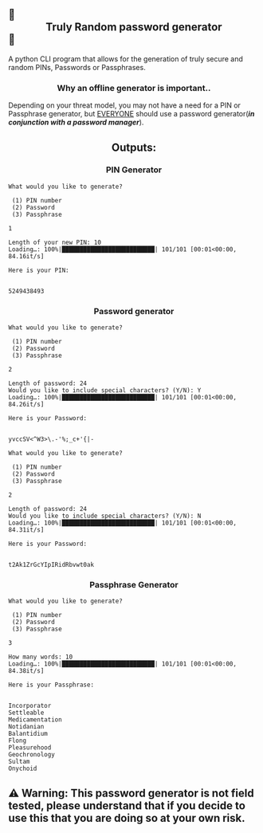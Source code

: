 

## :closed_lock_with_key: <center>Truly Random password generator</center> :closed_lock_with_key:


A python CLI program that allows for the generation of truly secure and random PINs, Passwords or Passphrases.

### <center>Why an offline generator is important..</center>

Depending on your threat model, you may not have a need for a PIN or Passphrase generator, but <ins>EVERYONE</ins> should use a password generator(***in conjunction with a password manager***). 



## <center> Outputs:</center>

### <center> PIN Generator</center>
```
What would you like to generate?

 (1) PIN number
 (2) Password
 (3) Passphrase

1

Length of your new PIN: 10
Loading…: 100%|██████████████████████████| 101/101 [00:01<00:00, 84.16it/s]

Here is your PIN: 


5249438493
```

### <center>Password generator</center>

```
What would you like to generate?

 (1) PIN number
 (2) Password
 (3) Passphrase

2

Length of password: 24
Would you like to include special characters? (Y/N): Y
Loading…: 100%|██████████████████████████| 101/101 [00:01<00:00, 84.26it/s]

Here is your Password: 


yvccSV<^W3>\.-'%;_c+'{|-
```

```
What would you like to generate?

 (1) PIN number
 (2) Password
 (3) Passphrase

2

Length of password: 24
Would you like to include special characters? (Y/N): N
Loading…: 100%|██████████████████████████| 101/101 [00:01<00:00, 84.31it/s]

Here is your Password: 


t2Ak1ZrGcYIpIRidRbvwt0ak
```

### <center> Passphrase Generator </center>

```
What would you like to generate?

 (1) PIN number
 (2) Password
 (3) Passphrase

3

How many words: 10
Loading…: 100%|██████████████████████████| 101/101 [00:01<00:00, 84.38it/s]

Here is your Passphrase: 


Incorporator 
Settleable 
Medicamentation 
Notidanian 
Balantidium 
Flong 
Pleasurehood 
Geochronology 
Sultam 
Onychoid
```



##  :warning: **Warning:** This password generator is not field tested, please understand that if you decide to use this that you are doing so at your own risk. 



